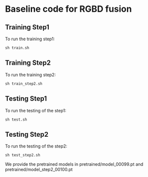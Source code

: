 # Baseline code for RGBD fusion

## Training Step1
To run the training step1:

```
sh train.sh 
```

## Training Step2
To run the training step2:

```
sh train_step2.sh 
```

## Testing Step1
To run the testing of the step1:

```
sh test.sh 
```

## Testing Step2
To run the testing of the step2:

```
sh test_step2.sh 
```
We provide the pretrained models in pretrained/model_00099.pt and pretrained/model_step2_00100.pt
